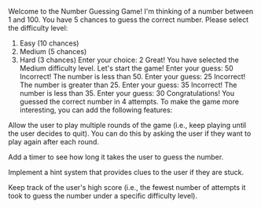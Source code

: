 Welcome to the Number Guessing Game!
I'm thinking of a number between 1 and 100.
You have 5 chances to guess the correct number.
Please select the difficulty level:
1. Easy (10 chances)
2. Medium (5 chances)
3. Hard (3 chances)
Enter your choice: 2
Great! You have selected the Medium difficulty level.
Let's start the game!
Enter your guess: 50
Incorrect! The number is less than 50.
Enter your guess: 25
Incorrect! The number is greater than 25.
Enter your guess: 35
Incorrect! The number is less than 35.
Enter your guess: 30
Congratulations! You guessed the correct number in 4 attempts.
To make the game more interesting, you can add the following features:

Allow the user to play multiple rounds of the game (i.e., keep playing until the user decides to quit). You can do this by asking the user if they want to play again after each round.

Add a timer to see how long it takes the user to guess the number.

Implement a hint system that provides clues to the user if they are stuck.

Keep track of the user's high score (i.e., the fewest number of attempts it took to guess the number under a specific difficulty level).